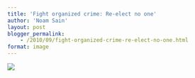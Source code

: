 ```yaml
---
title: 'Fight organized crime: Re-elect no one'
author: 'Noam Sain'
layout: post
blogger_permalink:
    - /2010/09/fight-organized-crime-re-elect-no-one.html
format: image
---
```


[![](http://2.bp.blogspot.com/_8aN4krk1nsk/TU1tOt9oUNI/AAAAAAAAAig/VRxPyHA44CU/s400/ATT258959.jpg)](http://2.bp.blogspot.com/_8aN4krk1nsk/TU1tOt9oUNI/AAAAAAAAAig/VRxPyHA44CU/s1600/ATT258959.jpg)